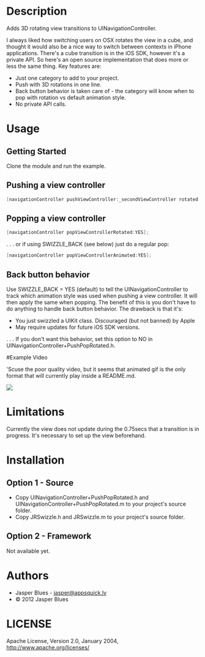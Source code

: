 # Description

Adds 3D rotating view transitions to UINavigationController. 

I always liked how switching users on OSX rotates the view in a cube, and thought it would also be a nice way to 
switch between contexts in iPhone applications. There's a cube transition is in the iOS SDK, however it's a private API. So here's an open source implementation that does
more or less the same thing. Key features are: 

* Just one category to add to your project. 
* Push with 3D rotations in one line. 
* Back button behavior is taken care of - the category will know when to pop with rotation vs default animation style. 
* No private API calls.                                         

# Usage

## Getting Started

Clone the module and run the example. 

## Pushing a view controller

```objective-c 
[navigationController pushViewController:_secondViewController rotated:YES];
```

## Popping a view controller 

```objective-c
[navigationController popViewControllerRotated:YES];
```
. . . or if using SWIZZLE_BACK (see below) just do a regular pop:

```objective-c
[navigationController popViewControllerAnimated:YES];
```

## Back button behavior 

Use SWIZZLE_BACK = YES (default) to tell the UINavigationController to track which animation style was used when 
pushing a view controller. It will then apply the same when popping. The benefit of this is you don't have to do
anything to handle back button behavior. The drawback is that it's:

* You just swizzled a UIKit class. Discouraged (but not banned) by Apple
* May require updates for future iOS SDK versions. 

. . . If you don't want this behavior, set this option to NO in UINavigationController+PushPopRotated.h. 

#Example Video

'Scuse the poor quality video, but it seems that animated gif is the only format that will currently play inside a 
README.md. 

<img src="https://github.com/downloads/jasperblues/Round-and-Round-Kit/round-and-round.gif"/>

# Limitations

Currently the view does not update during the 0.75secs that a transition is in progress. It's necessary to set up the
view beforehand. 

# Installation

## Option 1 - Source

* Copy UINavigationController+PushPopRotated.h and UINavigationController+PushPopRotated.m to your project's source 
folder. 
* Copy JRSwizzle.h and JRSwizzle.m to your project's source folder. 

## Option 2 - Framework

Not available yet. 

# Authors

* Jasper Blues - jasper@appsquick.ly
* © 2012 Jasper Blues

# LICENSE

Apache License, Version 2.0, January 2004, http://www.apache.org/licenses/

